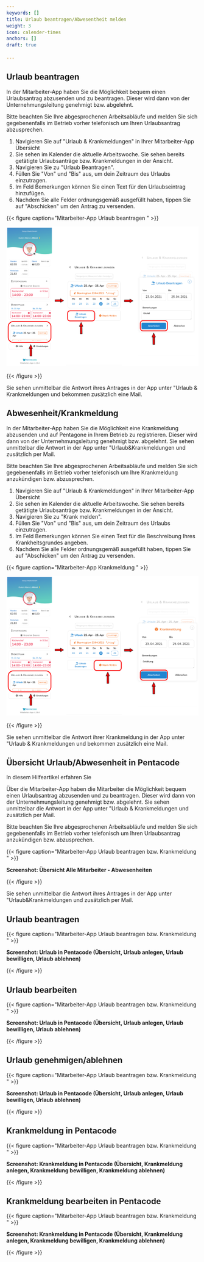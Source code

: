 ```yaml
---
keywords: []
title: Urlaub beantragen/Abwesentheit melden
weight: 3
icon: calender-times
anchors: []
draft: true

---
```

## Urlaub beantragen

In der Mitarbeiter-App haben Sie die Möglichkeit bequem einen Urlaubsantrag abzusenden und zu beantragen. Dieser wird dann von der Unternehmungsleitung genehmigt bzw. abgelehnt.

Bitte beachten Sie Ihre abgesprochenen Arbeitsabläufe und melden Sie sich gegebenenfalls im Betrieb vorher telefonisch um Ihren Urlaubsantrag abzusprechen.

1. Navigieren Sie auf "Urlaub & Krankmeldungen" in Ihrer Mitarbeiter-App Übersicht
2. Sie sehen im Kalender die aktuelle Arbeitswoche. Sie sehen bereits getätigte Urlaubsanträge bzw. Krankmeldungen in der Ansicht.
3. Navigieren Sie zu "Urlaub Beantragen".
4. Füllen Sie "Von" und "Bis" aus, um dein Zeitraum des Urlaubs einzutragen.
5. Im Feld Bemerkungen können Sie einen  Text für den Urlaubseintrag hinzufügen.
6. Nachdem Sie alle Felder ordnungsgemäß ausgefüllt haben, tippen Sie auf "Abschicken" um den Antrag zu versenden.

{{< figure caption="Mitarbeiter-App Urlaub beantragen " >}}

![](/uploads/drei_handy_nebeneinander_lang_maapp_urlaub_beantragen.png)

{{< /figure >}}

Sie sehen unmittelbar die Antwort ihres Antrages in der App unter "Urlaub & Krankmeldungen und bekommen zusätzlich eine Mail.

## Abwesenheit/Krankmeldung

In der Mitarbeiter-App haben Sie die Möglichkeit  eine Krankmeldung abzusenden und auf Pentagone in Ihrem Betrieb zu registrieren. Dieser wird dann von der Unternehmungsleitung genehmigt bzw. abgelehnt. Sie sehen unmittelbar die Antwort in der App unter "Urlaub&Krankmeldungen und zusätzlich per Mail.

Bitte beachten Sie Ihre abgesprochenen Arbeitsabläufe und melden Sie sich gegebenenfalls im Betrieb vorher telefonisch um Ihre Krankmeldung anzukündigen bzw. abzusprechen.

1. Navigieren Sie auf "Urlaub & Krankmeldungen" in Ihrer Mitarbeiter-App Übersicht
2. Sie sehen im Kalender die aktuelle Arbeitswoche. Sie sehen bereits getätigte Urlaubsanträge bzw. Krankmeldungen in der Ansicht.
3. Navigieren Sie zu "Krank melden".
4. Füllen Sie "Von" und "Bis" aus, um dein Zeitraum des Urlaubs einzutragen.
5. Im Feld Bemerkungen können Sie einen  Text für die Beschreibung Ihres Krankheitsgrundes angeben.
6. Nachdem Sie alle Felder ordnungsgemäß ausgefüllt haben, tippen Sie auf "Abschicken" um den Antrag zu versenden.

{{< figure caption="Mitarbeiter-App Krankmeldung " >}}

![](/uploads/drei_handy_nebeneinander_lang_maapp_krankmeldung.png)

{{< /figure >}}

Sie sehen unmittelbar die Antwort ihrer Krankmeldung in der App unter "Urlaub & Krankmeldungen und bekommen zusätzlich eine Mail.

## Übersicht Urlaub/Abwesenheit in Pentacode

In diesem Hilfeartikel erfahren Sie

Über die Mitarbeiter-App haben die Mitarbeiter die Möglichkeit bequem einen Urlaubsantrag abzusenden und zu beantragen. Dieser wird dann von der Unternehmungsleitung genehmigt bzw. abgelehnt. Sie sehen unmittelbar die Antwort in der App unter "Urlaub & Krankmeldungen und zusätzlich per Mail.

Bitte beachten Sie Ihre abgesprochenen Arbeitsabläufe und melden Sie sich gegebenenfalls im Betrieb vorher telefonisch um Ihren Urlaubsantrag anzukündigen bzw. abzusprechen.

{{< figure caption="Mitarbeiter-App Urlaub beantragen bzw. Krankmeldung " >}}

**Screenshot: Übersicht Alle Mitarbeiter - Abwesenheiten**

{{< /figure >}}

Sie sehen unmittelbar die Antwort ihres Antrages in der App unter "Urlaub&Krankmeldungen und zusätzlich per Mail.

## Urlaub beantragen

{{< figure caption="Mitarbeiter-App Urlaub beantragen bzw. Krankmeldung " >}}

**Screenshot: Urlaub in Pentacode (Übersicht, Urlaub anlegen, Urlaub bewilligen, Urlaub ablehnen)**

{{< /figure >}}

## Urlaub bearbeiten

{{< figure caption="Mitarbeiter-App Urlaub beantragen bzw. Krankmeldung " >}}

**Screenshot: Urlaub in Pentacode (Übersicht, Urlaub anlegen, Urlaub bewilligen, Urlaub ablehnen)**

{{< /figure >}}

## Urlaub genehmigen/ablehnen

{{< figure caption="Mitarbeiter-App Urlaub beantragen bzw. Krankmeldung " >}}

**Screenshot: Urlaub in Pentacode (Übersicht, Urlaub anlegen, Urlaub bewilligen, Urlaub ablehnen)**

{{< /figure >}}

## Krankmeldung in Pentacode

{{< figure caption="Mitarbeiter-App Urlaub beantragen bzw. Krankmeldung " >}}

**Screenshot: Krankmeldung in Pentacode (Übersicht, Krankmeldung anlegen, Krankmeldung bewilligen, Krankmeldung ablehnen)**

{{< /figure >}}

## Krankmeldung bearbeiten in Pentacode

{{< figure caption="Mitarbeiter-App Urlaub beantragen bzw. Krankmeldung " >}}

**Screenshot: Krankmeldung in Pentacode (Übersicht, Krankmeldung anlegen, Krankmeldung bewilligen, Krankmeldung ablehnen)**

{{< /figure >}}
